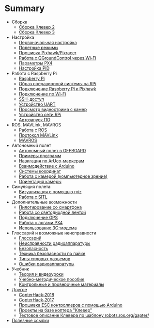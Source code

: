 # Summary

* Сборка
  * [Сборка Клевер 2](assemble.md)
  * [Сборка Клевер 3](assemble_clever3_4in1.md)
* Настройка
  * [Первоначальная настройка](setup.md)
  * [Полетные режимы](modes.md)
  * [Прошивка Pixhawk/Pixracer](firmware.md)
  * [Работа с QGroundControl через Wi-Fi](gcs_bridge.md)
  * [Параметры PX4](px4_parameters.md)
  * [Настройка PID](calibratePID.md)
* Работа с Raspberry Pi
  * [Raspberry Pi](raspberry.md)
  * [Образ операционной системы на RPi](microsd_images.md)
  * [Подключение Raspberry Pi к Pixhawk](connection.md)
  * [Подключение по Wi-Fi](wifi.md)
  * [SSH-доступ](ssh.md)
  * [Устройство UART](uart.md)
  * [Просмотр видеострима с камер](web_video_server.md)
  * [Устройство сети RPi](network.md)
  * [Автозапуск ПО](autolaunch.md)
* ROS, MAVLink, MAVROS
  * [Работа с ROS](ros.md)
  * [Протокол MAVLink](mavlink.md)
  * [MAVROS](mavros.md)
* Автономный полет
  * [Автономный полет в OFFBOARD](simple_offboard.md)
  * [Примеры программ](snippets.md)
  * [Навигация по ArUco-маркерам](aruco.md)
  * [Взаимодействие с Arduino](arduino.md)
  * [Системы координат](frames.md)
  * [Работа с камерой \(компьютерное зрение\)](camera.md)
  * [Ориентация камеры](camera_frame.md)
* Симуляция полета
  * [Визуализация с помощью rviz](rviz.md)
  * [Работа с SITL](sitl.md)
* Дополнительные возможности
  * [Пилотирование со смартфона](rc.md)
  * [Работа со светодиодной лентой](leds.md)
  * [Подключение GPS](gps.md)
  * [Работа с логами PX4](flight_logs.md)
  * [Использование 3G-модема](3g.md)
* Глоссарий и возможные неисправности
  * [Глоссарий](glossary.md)
  * [Неисправности радиоаппаратуры](radioerrors.md)
  * [Безопасность](safety.md)
  * [Техника безопасности по пайке](tb.md)
  * [Типы силовых разъемов](connectortypes.md)
  * [Ошибки радиоаппаратуры](radioerrors1.md)
* Учебник
  * [Теория и видеоуроки](lessons.md)
  * [Учебно-методическое пособие](metod.md)
  * [Контрольные и проверочные материалы](tests.md)
* [Другое](drugoe.md)
  * [CopterHack-2018](copterhack2018.md)
  * [CopterHack-2017](copterhack2017.md)
  * [Прошивка ESC контроллеров с помощью Arduino](esc_firmware.md)
  * [Проекты на базе коптера "Клевер"](projects.md)
  * [Тестовое описание Клевера по шаблону robots.ros.org/gapter/](testovoe-opisanie-klevera-po-shablonu-robotsrosorggapter.md)
* [Полезные ссылки](links.md)

